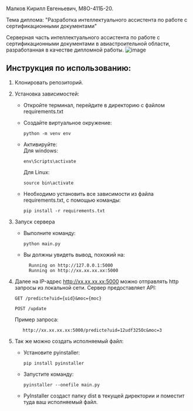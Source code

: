 Малков Кирилл Евгеньевич, М8О-411Б-20.

Тема диплома: "Разработка интеллектуального ассистента по работе с сертификационными документами"

Серверная часть интеллектуального ассистента по работе с сертификационными документами в авиастроительной области, разработанная в качестве дипломной работы.
![image](https://github.com/Kirikk44/DiplomModel/assets/69201580/2d412b8a-69b1-461c-953d-fe577e773bbe)



## Инструкция по использованию:

1. Клонировать репозиторий.
2. Установка зависимостей:
   - Откройте терминал, перейдите в директорию с файлом requirements.txt
   - Создайте виртуальное окружение:
        ```
        python -m venv env
        ```
   - Активируйте:  
        Для windows:
        ```
        env\Scripts\activate
        ```
        Для Linux:
        ```
        source bin\activate
        ```
   - Необходимо установить все зависимости из файла requirements.txt, с помощью команды:
     
         pip install -r requirements.txt
     
4. Запуск сервера
   -  Выполните команду:
   
          python main.py
               
   - Вы должны увидеть вывод, похожий на:

           Running on http://127.0.0.1:5000
           Running on http://xx.xx.xx.xx:5000
     
5. Далее на IP-адрес http://xx.xx.xx.xx:5000 можно отправлять http запросы из локальной сети.
   Сервер предоставляет API:

   ```
   GET /predicte?uid={uid}&moc={moc}

   POST /update
   ```

   Пример запроса:

   ```
      http://xx.xx.xx.xx:5000/predicte?uid=12udf325Oc&moc=3
   ```
6. Так же можно создать исполняемый файл:
   - Установите pyinstaller:
     ```
     pip install pyinstaller
     ```
   - Запустите команду:
     ```
     pyinstaller --onefile main.py
     ```
   - PyInstaller создаст папку dist в текущей директории и поместит туда ваш исполняемый файл.
 
